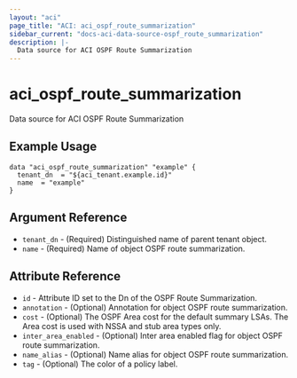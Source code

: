```yaml
---
layout: "aci"
page_title: "ACI: aci_ospf_route_summarization"
sidebar_current: "docs-aci-data-source-ospf_route_summarization"
description: |-
  Data source for ACI OSPF Route Summarization
---
```


# aci_ospf_route_summarization

Data source for ACI OSPF Route Summarization

## Example Usage

```hcl
data "aci_ospf_route_summarization" "example" {
  tenant_dn  = "${aci_tenant.example.id}"
  name  = "example"
}
```

## Argument Reference

- `tenant_dn` - (Required) Distinguished name of parent tenant object.
- `name` - (Required) Name of object OSPF route summarization.

## Attribute Reference

- `id` - Attribute ID set to the Dn of the OSPF Route Summarization.
- `annotation` - (Optional) Annotation for object OSPF route summarization.
- `cost` - (Optional) The OSPF Area cost for the default summary LSAs. The Area cost is used with NSSA and stub area types only.
- `inter_area_enabled` - (Optional) Inter area enabled flag for object OSPF route summarization.
- `name_alias` - (Optional) Name alias for object OSPF route summarization.
- `tag` - (Optional) The color of a policy label.
